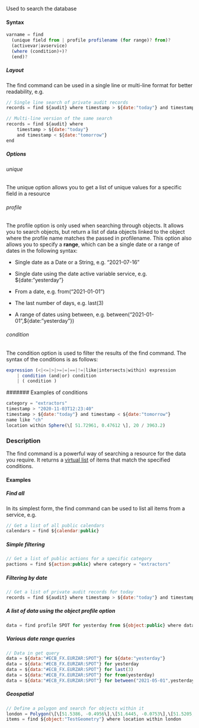 Used to search the database

#### Syntax
```js
varname = find 
  (unique field from | profile profilename (for range)? from)?
  (activevar|avservice)
  (where (condition)+)?
  (end)?
```

##### Layout

The find command can be used in a single line or multi-line format for better readability, e.g.
```js
// Single line search of private audit records
records = find ${audit} where timestamp > ${date:"today"} and timestamp < ${date:"tomorrow"}

// Multi-line version of the same search
records = find ${audit} where 
    timestamp > ${date:"today"} 
    and timestamp < ${date:"tomorrow"}
end
```

##### Options

###### unique

The unique option allows you to get a list of unique values for a specific field in a resource

###### profile

The profile option is only used when searching through objects. It allows you to search objects, but return a list of data objects linked to the object where the profile name matches the passed in profilename. This option also allows you to specify a **range**, which can be a single date or a range of dates in the following syntax:

*   Single date as a Date or a String, e.g. “2021-07-16”
    
*   Single date using the date active variable service, e.g. ${date:”yesterday”}
    
*   From a date, e.g. from(“2021-01-01”)
    
*   The last number of days, e.g. last(3)
    
*   A range of dates using between, e.g. between(“2021-01-01”,${date:”yesterday”})
    

###### condition

The condition option is used to filter the results of the find command. The syntax of the conditions is as follows:
```js
expression (<|<=|>|>=|=|==|!=|like|intersects|within) expression
    | condition (and|or) condition
    | ( condition )
```

####### Examples of conditions

```js
category = "extractors"
timestamp > "2020-11-03T12:23:40"
timestamp > ${date:"today"} and timestamp < ${date:"tomorrow"}
name like "ch"
location within Sphere(\[ 51.72961, 0.47612 \], 20 / 3963.2)
```

### Description

The find command is a powerful way of searching a resource for the data you require. It returns a [virtual list](/docs/odsl/variable/virtuallist) of items that match the specified conditions.

#### Examples

##### Find all

In its simplest form, the find command can be used to list all items from a service, e.g.
```js
// Get a list of all public calendars
calendars = find ${calendar:public}
```

##### Simple filtering
```js
// Get a list of public actions for a specific category
pactions = find ${action:public} where category = "extractors"
```

##### Filtering by date
```js
// Get a list of private audit records for today
records = find ${audit} where timestamp > ${date:"today"} and timestamp < ${date:"tomorrow"}
```

##### A list of data using the object profile option
```js
data = find profile SPOT for yesterday from ${object:public} where dataset == "ECB_FX"
```

##### Various date range queries
```js
// Data in get query
data = ${data:"#ECB_FX.EURZAR:SPOT"} for ${date:"yesterday"}
data = ${data:"#ECB_FX.EURZAR:SPOT"} for yesterday
data = ${data:"#ECB_FX.EURZAR:SPOT"} for last(3)
data = ${data:"#ECB_FX.EURZAR:SPOT"} for from(yesterday)
data = ${data:"#ECB_FX.EURZAR:SPOT"} for between("2021-05-01",yesterday)
```

##### Geospatial
```js
// Define a polygon and search for objects within it
london = Polygon(\[\[51.5386, -0.4956\],\[51.6445, -0.0753\],\[51.5205, 0.1753\],\[51.3479, -0.1163\],\[51.5386, -0.4956\]\])
items = find ${object:"TestGeometry"} where location within london
```
